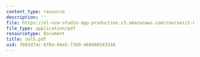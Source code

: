 ```yaml
---
content_type: resource
description: ''
file: https://ol-ocw-studio-app-production.s3.amazonaws.com/courses/2-830j-control-of-manufacturing-processes-sma-6303-spring-2008/fb82d7ac6f0a66e573b9468480243244_sol5.pdf
file_type: application/pdf
resourcetype: Document
title: sol5.pdf
uid: fb82d7ac-6f0a-66e5-73b9-468480243244
---
```

